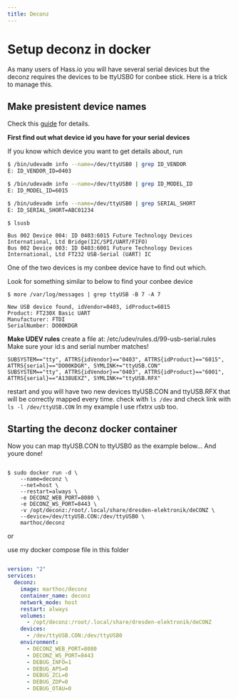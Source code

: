 ```yaml
---
title: Deconz
---
```

# Setup deconz in docker
As many users of Hass.io you will have several serial devices but the deconz requires the devices to be ttyUSB0 for conbee stick. Here is a trick to manage this.

## Make presistent device names
Check this [guide](http://hintshop.ludvig.co.nz/show/persistent-names-usb-serial-devices/) for details.


**First find out what device id you have for your serial devices**

If you know which device you want to get details about, run
```sh
$ /bin/udevadm info --name=/dev/ttyUSB0 | grep ID_VENDOR
E: ID_VENDOR_ID=0403

$ /bin/udevadm info --name=/dev/ttyUSB0 | grep ID_MODEL_ID
E: ID_MODEL_ID=6015

$ /bin/udevadm info --name=/dev/ttyUSB0 | grep SERIAL_SHORT
E: ID_SERIAL_SHORT=ABC01234
```

```
$ lsusb

Bus 002 Device 004: ID 0403:6015 Future Technology Devices International, Ltd Bridge(I2C/SPI/UART/FIFO)
Bus 002 Device 003: ID 0403:6001 Future Technology Devices International, Ltd FT232 USB-Serial (UART) IC
```
One of the two devices is my conbee device have to find out which.

Look for something similar to below to find your conbee device
```
$ more /var/log/messages | grep ttyUSB -B 7 -A 7

New USB device found, idVendor=0403, idProduct=6015
Product: FT230X Basic UART
Manufacturer: FTDI
SerialNumber: DO00KDGR

```

**Make UDEV rules**
create a file at: /etc/udev/rules.d/99-usb-serial.rules
Make sure your id:s and serial number matches!

```
SUBSYSTEM=="tty", ATTRS{idVendor}=="0403", ATTRS{idProduct}=="6015", ATTRS{serial}=="DO00KDGR", SYMLINK+="ttyUSB.CON"
SUBSYSTEM=="tty", ATTRS{idVendor}=="0403", ATTRS{idProduct}=="6001", ATTRS{serial}=="A138UEXZ", SYMLINK+="ttyUSB.RFX"
```

restart and you will have two new devices ttyUSB.CON and ttyUSB.RFX that will be correctly mapped every time. 
check with ``ls /dev`` and check link with ``ls -l /dev/ttyUSB.CON``
In my example I use rfxtrx usb too.

## Starting the deconz docker container

Now you can map ttyUSB.CON to ttyUSB0 as the example below... And youre done!

```shell-script

$ sudo docker run -d \
    --name=deconz \
    --net=host \
    --restart=always \
    -e DECONZ_WEB_PORT=8080 \
    -e DECONZ_WS_PORT=8443 \
    -v /opt/deconz:/root/.local/share/dresden-elektronik/deCONZ \
    --device=/dev/ttyUSB.CON:/dev/ttyUSB0 \
    marthoc/deconz

```

or 

use my docker compose file in this folder
```yaml

version: "2"
services:
  deconz:
    image: marthoc/deconz
    container_name: deconz
    network_mode: host
    restart: always
    volumes:
      - /opt/deconz:/root/.local/share/dresden-elektronik/deCONZ
    devices:
      - /dev/ttyUSB.CON:/dev/ttyUSB0
    environment:
      - DECONZ_WEB_PORT=8080
      - DECONZ_WS_PORT=8443
      - DEBUG_INFO=1
      - DEBUG_APS=0
      - DEBUG_ZCL=0
      - DEBUG_ZDP=0
      - DEBUG_OTAU=0

```